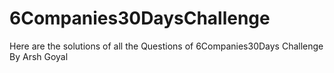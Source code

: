 # 6Companies30DaysChallenge
Here are the solutions of all the Questions of 6Companies30Days Challenge By Arsh Goyal
